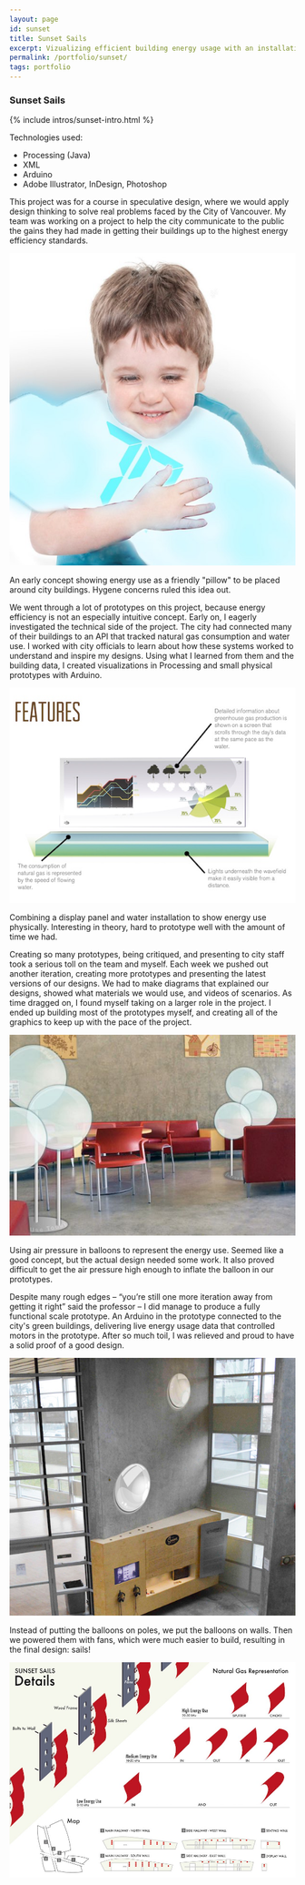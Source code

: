 ```yaml
---
layout: page
id: sunset
title: Sunset Sails
excerpt: Vizualizing efficient building energy usage with an installation piece.
permalink: /portfolio/sunset/
tags: portfolio
---
```


<div class="piece">
    <h3 id="sunset">Sunset Sails</h3>
    {% include intros/sunset-intro.html %}
    <div class="techs">
        <p>Technologies used:</p>
        <ul>
            <li>Processing (Java)</li>
            <li>XML</li>
            <li>Arduino</li>
            <li>Adobe Illustrator, InDesign, Photoshop</li>
        </ul>
    </div>
    <div class="block">
        <div class="left">
            <p>This project was for a course in speculative design, where we would apply design thinking to solve real problems faced by the City of Vancouver.  My team was working on a project to help the city communicate to the public the gains they had made in getting their buildings up to the highest energy efficiency standards.</p>
        </div>
        <div class="clear"></div>
    </div>
    <div class="block">
        <div class="left">
            <img src="early_concept1.jpg" class="lesser" />
        </div>
        <div class="right">
            <p>An early concept showing energy use as a friendly "pillow" to be placed around city buildings. Hygene concerns ruled this idea out.</p> 
        </div>
        <div class="clear"></div>
    </div>
    <div class="block">
        <div class="left">
            <p>We went through a lot of prototypes on this project, because energy efficiency is not an especially intuitive concept. Early on, I eagerly investigated the technical side of the project. The city had connected many of their buildings to an API that tracked natural gas consumption and water use. I worked with city officials to learn about how these systems worked to understand and inspire my designs. Using what I learned from them and the building data, I created visualizations in Processing and small physical prototypes with Arduino.</p>
        </div>
        <div class="clear"></div>
    </div>
    <div class="block">
        <div class="left">
            <img src="early_concept2.jpg" class="lesser" />
        </div>
        <div class="right">
            <p>Combining a display panel and water installation to show energy use physically. Interesting in theory, hard to prototype well with the amount of time we had.</p> 
        </div>
        <div class="clear"></div>
    </div>
    <div class="block">
        <div class="left">
            <p>Creating so many prototypes, being critiqued, and presenting to city staff took a serious toll on the team and myself. Each week we pushed out another iteration, creating more prototypes and presenting the latest versions of our designs. We had to make diagrams that explained our designs, showed what materials we would use, and videos of scenarios. As time dragged on, I found myself taking on a larger role in the project. I ended up building most of the prototypes myself, and creating all of the graphics to keep up with the pace of the project.</p>
        </div>
        <div class="clear"></div>
    </div>
    <div class="block">
        <div class="left">
            <img src="early_concept3.jpg" class="lesser" />
        </div>
        <div class="right">
            <p>Using air pressure in balloons to represent the energy use. Seemed like a good concept, but the actual design needed some work. It also proved difficult to get the air pressure high enough to inflate the balloon in our prototypes.</p> 
        </div>
        <div class="clear"></div>
    </div>
    <div class="block">
        <div class="left">
            <p>Despite many rough edges – “you’re still one more iteration away from getting it right” said the professor – I did manage to produce a fully functional scale prototype. An Arduino in the prototype connected to the city's green buildings, delivering live energy usage data that controlled motors in the prototype. After so much toil, I was relieved and proud to have a solid proof of a good design.</p>
        </div>
        <div class="clear"></div>
    </div>
    <div class="block">
        <div class="left">
            <img src="early_concept4.jpg" class="lesser" />
        </div>
        <div class="right">
            <p>Instead of putting the balloons on poles, we put the balloons on walls. Then we powered them with fans, which were much easier to build, resulting in the final design: sails!</p> 
        </div>
        <div class="clear"></div>
    </div>
    <div class="block">
        <img src="final_concept_details.jpg" />
    </div>
</div>